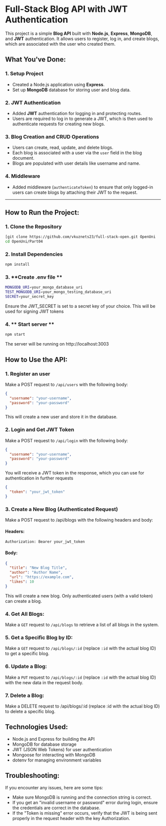 # Full-Stack Blog API with JWT Authentication

This project is a simple **Blog API** built with **Node.js**, **Express**, **MongoDB**, and **JWT** authentication. It allows users to register, log in, and create blogs, which are associated with the user who created them.

## What You've Done:

### 1. **Setup Project**
- Created a Node.js application using **Express**.
- Set up **MongoDB** database for storing user and blog data.

### 2. **JWT Authentication**
- Added **JWT** authentication for logging in and protecting routes.
- Users are required to log in to generate a JWT, which is then used to authenticate requests for creating new blogs.

### 3. **Blog Creation and CRUD Operations**
- Users can create, read, update, and delete blogs.
- Each blog is associated with a user via the `user` field in the blog document.
- Blogs are populated with user details like username and name.

### 4. **Middleware**
- Added middleware (`authenticateToken`) to ensure that only logged-in users can create blogs by attaching their JWT to the request.

---

## How to Run the Project:

### 1. **Clone the Repository**

```bash
[git clone https://github.com/vkuznets23/full-stack-open.git OpenUni
cd OpenUni/Part04
```

### 2. **Install Dependencies**
```bash
npm install
```

### 3. **Create .env file **
```bash
MONGODB_URI=your_mongo_database_uri
TEST_MONGODB_URI=your_mongo_testing_database_uri
SECRET=your_secret_key
```
Ensure the JWT_SECRET is set to a secret key of your choice. This will be used for signing JWT tokens

### 4. ** Start server **
```bash
npm start
```
The server will be running on http://localhost:3003

## How to Use the API:
### 1. Register an user
Make a POST request to `/api/users` with the following body:
```json
{
  "username": "your-username",
  "password": "your-password"
}
```
This will create a new user and store it in the database.

### 2. Login and Get JWT Token
Make a POST request to `/api/login` with the following body:
```json
{
  "username": "your-username",
  "password": "your-password"
}
```
You will receive a JWT token in the response, which you can use for authentication in further requests
```json
{
  "token": "your_jwt_token"
}
```
### 3. Create a New Blog (Authenticated Request)
Make a POST request to /api/blogs with the following headers and body:

#### Headers:
```
Authorization: Bearer your_jwt_token
```
#### Body:
```json
{
  "title": "New Blog Title",
  "author": "Author Name",
  "url": "https://example.com",
  "likes": 10
}
```
This will create a new blog. Only authenticated users (with a valid token) can create a blog.

### 4. Get All Blogs:
Make a `GET` request to `/api/blogs` to retrieve a list of all blogs in the system.

### 5. Get a Specific Blog by ID:
Make a `GET` request to `/api/blogs/:id` (replace `:id` with the actual blog ID) to get a specific blog.

### 6. Update a Blog:
Make a `PUT` request to `/api/blogs/:id` (replace `:id` with the actual blog ID) with the new data in the request body.

### 7. Delete a Blog:
Make a DELETE request to /api/blogs/:id (replace :id with the actual blog ID) to delete a specific blog.

## Technologies Used:
- Node.js and Express for building the API
- MongoDB for database storage
- JWT (JSON Web Tokens) for user authentication
- Mongoose for interacting with MongoDB
- dotenv for managing environment variables

## Troubleshooting:
If you encounter any issues, here are some tips:

- Make sure MongoDB is running and the connection string is correct.
- If you get an "invalid username or password" error during login, ensure the credentials are correct in the database.
- If the "Token is missing" error occurs, verify that the JWT is being sent properly in the request header with the key Authorization.
